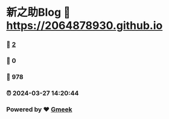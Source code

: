 # 新之助Blog :link: https://2064878930.github.io 
### :page_facing_up: [2](https://2064878930.github.io/tag.html) 
### :speech_balloon: 0 
### :hibiscus: 978 
### :alarm_clock: 2024-03-27 14:20:44 
### Powered by :heart: [Gmeek](https://github.com/Meekdai/Gmeek)
